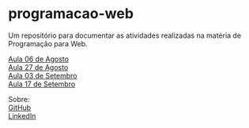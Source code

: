 # programacao-web
Um repositório para documentar as atividades realizadas na matéria de Programação para Web.

[Aula 06 de Agosto](Aula_06_08/index.html)<br>
[Aula 27 de Agosto](Aula_27_08/index.html)<br>
[Aula 03 de Setembro](Aula_03_09/index.html)<br>
[Aula 17 de Setembro](Aula_17_09/index.html)<br>

Sobre:<br>
[GitHub](https://github.com/RafaelBassoDev)<br>
[LinkedIn](https://www.linkedin.com/in/rafael-basso-889779173/)
